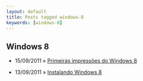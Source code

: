 ```yaml
---
layout: default
title: Posts tagged windows-8
keywords: [windows-8]
---
```

<h2 class="category">Windows 8</h2>
<ul class="posts">
<li>
<p>
<span class="date">15/09/2011</span> &raquo; 
<a href="/blog/primeiras-impressoes-do-windows-8">Primeiras impressões do Windows 8</a>
</p>
</li> 
<li>
<p>
<span class="date">13/09/2011</span> &raquo; 
<a href="/blog/instalando-windows-8">Instalando Windows 8</a>
</p>
</li> 
</ul>
